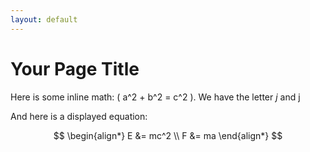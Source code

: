 ```yaml
---
layout: default
---
```


# Your Page Title

Here is some inline math: \( a^2 + b^2 = c^2 \). 
We have the letter $j$ and j

And here is a displayed equation:

$$
\begin{align*}
E &= mc^2 \\
F &= ma
\end{align*}
$$
